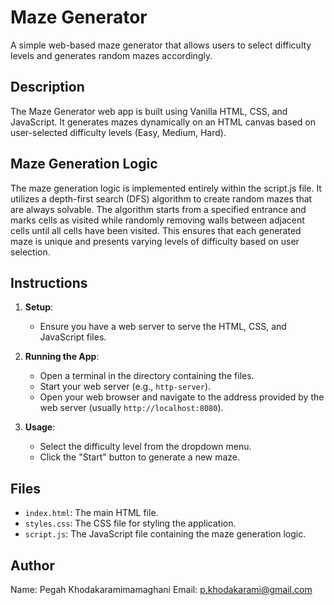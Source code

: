 # Maze Generator
A simple web-based maze generator that allows users to select difficulty levels and generates random mazes accordingly.

## Description
The Maze Generator web app is built using Vanilla HTML, CSS, and JavaScript. It generates mazes dynamically on an HTML canvas based on user-selected difficulty levels (Easy, Medium, Hard).

## Maze Generation Logic
The maze generation logic is implemented entirely within the script.js file. It utilizes a depth-first search (DFS) algorithm to create random mazes that are always solvable. The algorithm starts from a specified entrance and marks cells as visited while randomly removing walls between adjacent cells until all cells have been visited. This ensures that each generated maze is unique and presents varying levels of difficulty based on user selection.

## Instructions
1. **Setup**:
    - Ensure you have a web server to serve the HTML, CSS, and JavaScript files.

2. **Running the App**:
    - Open a terminal in the directory containing the files.
    - Start your web server (e.g., `http-server`).
    - Open your web browser and navigate to the address provided by the web server (usually `http://localhost:8080`).

3. **Usage**:
    - Select the difficulty level from the dropdown menu.
    - Click the "Start" button to generate a new maze.

## Files
- `index.html`: The main HTML file.
- `styles.css`: The CSS file for styling the application.
- `script.js`: The JavaScript file containing the maze generation logic.

## Author
Name: Pegah Khodakaramimamaghani
Email: p.khodakarami@gmail.com
